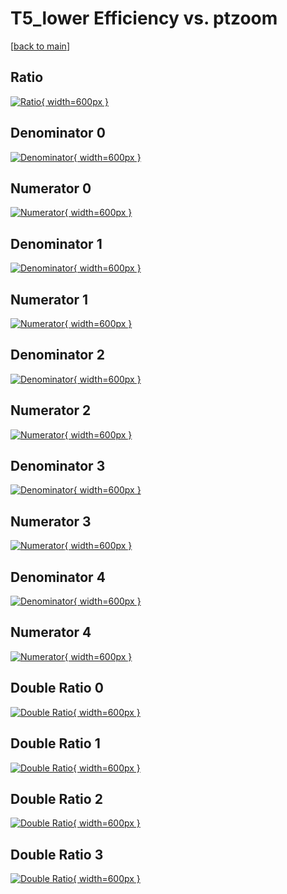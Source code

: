 # T5_lower Efficiency vs. ptzoom

[[back to main](./)]



## Ratio

[![Ratio](../mtv/var/T5_lower_vtr_13_1_eff_ptzoom.png){ width=600px }](../mtv/var/T5_lower_vtr_13_1_eff_ptzoom.pdf)

## Denominator 0

[![Denominator](../mtv/den/T5_lower_vtr_13_1_eff_ptzoom_den0.png){ width=600px }](../mtv/den/T5_lower_vtr_13_1_eff_ptzoom_den0.pdf)

## Numerator 0

[![Numerator](../mtv/num/T5_lower_vtr_13_1_eff_ptzoom_num0.png){ width=600px }](../mtv/num/T5_lower_vtr_13_1_eff_ptzoom_num0.pdf)

## Denominator 1

[![Denominator](../mtv/den/T5_lower_vtr_13_1_eff_ptzoom_den1.png){ width=600px }](../mtv/den/T5_lower_vtr_13_1_eff_ptzoom_den1.pdf)

## Numerator 1

[![Numerator](../mtv/num/T5_lower_vtr_13_1_eff_ptzoom_num1.png){ width=600px }](../mtv/num/T5_lower_vtr_13_1_eff_ptzoom_num1.pdf)

## Denominator 2

[![Denominator](../mtv/den/T5_lower_vtr_13_1_eff_ptzoom_den2.png){ width=600px }](../mtv/den/T5_lower_vtr_13_1_eff_ptzoom_den2.pdf)

## Numerator 2

[![Numerator](../mtv/num/T5_lower_vtr_13_1_eff_ptzoom_num2.png){ width=600px }](../mtv/num/T5_lower_vtr_13_1_eff_ptzoom_num2.pdf)

## Denominator 3

[![Denominator](../mtv/den/T5_lower_vtr_13_1_eff_ptzoom_den3.png){ width=600px }](../mtv/den/T5_lower_vtr_13_1_eff_ptzoom_den3.pdf)

## Numerator 3

[![Numerator](../mtv/num/T5_lower_vtr_13_1_eff_ptzoom_num3.png){ width=600px }](../mtv/num/T5_lower_vtr_13_1_eff_ptzoom_num3.pdf)

## Denominator 4

[![Denominator](../mtv/den/T5_lower_vtr_13_1_eff_ptzoom_den4.png){ width=600px }](../mtv/den/T5_lower_vtr_13_1_eff_ptzoom_den4.pdf)

## Numerator 4

[![Numerator](../mtv/num/T5_lower_vtr_13_1_eff_ptzoom_num4.png){ width=600px }](../mtv/num/T5_lower_vtr_13_1_eff_ptzoom_num4.pdf)

## Double Ratio 0

[![Double Ratio](../mtv/ratio/T5_lower_vtr_13_1_eff_ptzoom_ratio0.png){ width=600px }](../mtv/ratio/T5_lower_vtr_13_1_eff_ptzoom_ratio0.pdf)

## Double Ratio 1

[![Double Ratio](../mtv/ratio/T5_lower_vtr_13_1_eff_ptzoom_ratio1.png){ width=600px }](../mtv/ratio/T5_lower_vtr_13_1_eff_ptzoom_ratio1.pdf)

## Double Ratio 2

[![Double Ratio](../mtv/ratio/T5_lower_vtr_13_1_eff_ptzoom_ratio2.png){ width=600px }](../mtv/ratio/T5_lower_vtr_13_1_eff_ptzoom_ratio2.pdf)

## Double Ratio 3

[![Double Ratio](../mtv/ratio/T5_lower_vtr_13_1_eff_ptzoom_ratio3.png){ width=600px }](../mtv/ratio/T5_lower_vtr_13_1_eff_ptzoom_ratio3.pdf)

